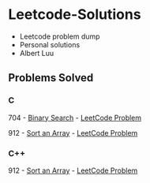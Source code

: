# Leetcode-Solutions
- Leetcode problem dump
- Personal solutions
- Albert Luu

## Problems Solved

### C
704 - [Binary Search](C/704-Binary-Search.c) - [LeetCode Problem](https://leetcode.com/problems/binary-search/) 

912 - [Sort an Array](C/912-Sort-An-Array.c) - [LeetCode Problem](https://leetcode.com/problems/sort-an-array/)

### C++
912 - [Sort an Array](C++/912-Sort-An-Array.cpp) - [LeetCode Problem](https://leetcode.com/problems/sort-an-array/)
